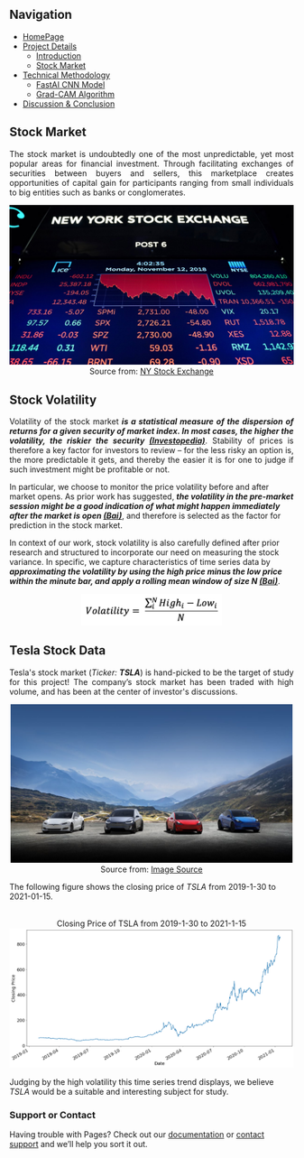 ## Navigation 
- <a href = "https://connielee99.github.io/Explainable-AI-in-Finance">HomePage</a>
- <a href = "https://connielee99.github.io/Explainable-AI-in-Finance/abstract">Project Details</a>
  - <a href = "https://connielee99.github.io/Explainable-AI-in-Finance/introduction">Introduction</a>
  - <a href = "https://connielee99.github.io/Explainable-AI-in-Finance/stockmarket">Stock Market</a>
- <a href = "https://connielee99.github.io/Explainable-AI-in-Finance/methodology">Technical Methodology</a>
	- <a href = "https://connielee99.github.io/Explainable-AI-in-Finance/fastai">FastAI CNN Model</a>
	- <a href = "https://connielee99.github.io/Explainable-AI-in-Finance/fastai">Grad-CAM Algorithm</a>
- <a href = "https://connielee99.github.io/Explainable-AI-in-Finance/discussion">Discussion & Conclusion</a>

## Stock Market

<p align="justify">
	  The stock market is undoubtedly one of the most unpredictable, yet most popular areas for financial investment. Through facilitating exchanges of securities between buyers and sellers, this marketplace creates opportunities of capital gain for participants ranging from small individuals to big entities such as banks or conglomerates.
<p align="center"> 
  <img src="img/nyse.jpg" alt="nyse" width=600>
  <br>Source from: <a href="https://www.google.com/url?sa=i&url=https%3A%2F%2Fwww.marketplace.org%2F2019%2F09%2F05%2Flets-break-down-the-numbers%2F&psig=AOvVaw0389PgAa1I2S2U6pMbcYAX&ust=1613316742432000&source=images&cd=vfe&ved=0CAIQjRxqFwoTCLDA5LSX5-4CFQAAAAAdAAAAABAD">NY Stock Exchange</a>
</p>
</p>

## Stock Volatility

<p align="justify">
	Volatility of the stock market <i><b>is a statistical measure of the dispersion of returns for a given security of market index. In most cases, the higher the volatility, the riskier the security <a href = "https://www.investopedia.com/terms/v/volatility.asp">(Investopedia)</a></b></i>. Stability of prices is therefore a key factor for investors to review – for the less risky an option is, the more predictable it gets, and thereby the easier it is for one to judge if such investment might be profitable or not.
	
In particular, we choose to monitor the price volatility before and after market opens. As prior work has suggested, <i><b>the volatility in the pre-market session might be a good indication of what might happen immediately after the market is open <a href = "towardsdatascience.com/image recognition-vs-other-techniques-in-predicting-the-financial-market-55548d4cda4">(Bai)</a></b></i>, and therefore is selected as the factor for prediction in the stock market. 

In context of our work, stock volatility is also carefully defined after prior research and structured to incorporate our need on measuring the stock variance. In specific, we capture characteristics of time series data by <i><b>approximating the volatility by using the high price minus the low price within the minute bar, and apply a rolling mean window of size N <a href = "towardsdatascience.com/image recognition-vs-other-techniques-in-predicting-the-financial-market-55548d4cda4">(Bai)</a></b></i>.
</p>
<p align="center"> 
  <img src="img/volequation.png" alt="vol" width=250>
</p>

## Tesla Stock Data
<p align = "justify">
	Tesla's stock market (<i>Ticker: <b>TSLA</b></i>) is hand-picked to be the target of study for this project! The company’s stock market has been traded with high volume, and has been at the center of investor's discussions.
	<p align="center"> 
  <img src="img/teslaback.jpg" alt="teslaback" width=500>
  <br>Source from: <a href="https://www.google.com/url?sa=i&url=https%3A%2F%2Ftwitter.com%2Fteslanetapp&psig=AOvVaw3yq5p5CD2wGKiF0f8qAkje&ust=1613366359782000&source=images&cd=vfe&ved=0CAIQjRxqFwoTCMC20ZvQ6O4CFQAAAAAdAAAAABAJ">Image Source</a>
</p>
	 The following figure shows the closing price of <i>TSLA</i> from 2019-1-30 to 2021-01-15.
	<p align="center"> 
	<br>Closing Price of TSLA from 2019-1-30 to 2021-1-15
  <img src="img/report_img/raw_data_close.png" alt="raw_data_close" width=600><br>
</p>
	Judging by the high volatility this time series trend displays, we believe <i>TSLA</i> would be a suitable and interesting subject for study.

</p>

### Support or Contact

Having trouble with Pages? Check out our [documentation](https://docs.github.com/categories/github-pages-basics/) or [contact support](https://support.github.com/contact) and we’ll help you sort it out.
